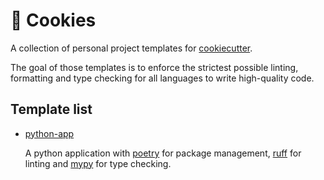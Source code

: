 # 🍪 Cookies

A collection of personal project templates for [cookiecutter](https://github.com/cookiecutter/cookiecutter).

The goal of those templates is to enforce the strictest possible linting,
formatting and type checking for all languages to write high-quality code.

## Template list

- [python-app](https://github.com/flexagoon/cookies/tree/main/python-app)

  A python application with [poetry](https://python-poetry.org/) for package
  management, [ruff](https://astral.sh/ruff) for linting and
  [mypy](https://mypy.readthedocs.io/) for type checking.
